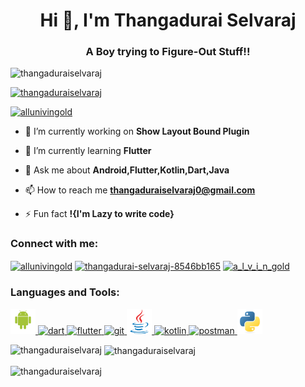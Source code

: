 <h1 align="center">Hi 👋, I'm Thangadurai Selvaraj</h1>
<h3 align="center">A Boy trying to Figure-Out Stuff!!</h3>

<p align="left"> <img src="https://komarev.com/ghpvc/?username=thangaduraiselvaraj&label=Profile%20views&color=0e75b6&style=flat" alt="thangaduraiselvaraj" /> </p>

<p align="left"> <a href="https://github.com/ryo-ma/github-profile-trophy"><img src="https://github-profile-trophy.vercel.app/?username=thangaduraiselvaraj" alt="thangaduraiselvaraj" /></a> </p>

<p align="left"> <a href="https://twitter.com/allunivingold" target="blank"><img src="https://img.shields.io/twitter/follow/allunivingold?logo=twitter&style=for-the-badge" alt="allunivingold" /></a> </p>

- 🔭 I’m currently working on **Show Layout Bound Plugin**

- 🌱 I’m currently learning **Flutter**

- 💬 Ask me about **Android,Flutter,Kotlin,Dart,Java**

- 📫 How to reach me **thangaduraiselvaraj0@gmail.com**

- ⚡ Fun fact **!{I'm Lazy to write code}**

<h3 align="left">Connect with me:</h3>
<p align="left">
<a href="https://twitter.com/allunivingold" target="blank"><img align="center" src="https://raw.githubusercontent.com/rahuldkjain/github-profile-readme-generator/master/src/images/icons/Social/twitter.svg" alt="allunivingold" height="30" width="40" /></a>
<a href="https://linkedin.com/in/thangadurai-selvaraj-8546bb165" target="blank"><img align="center" src="https://raw.githubusercontent.com/rahuldkjain/github-profile-readme-generator/master/src/images/icons/Social/linked-in-alt.svg" alt="thangadurai-selvaraj-8546bb165" height="30" width="40" /></a>
<a href="https://instagram.com/a_l_v_i_n_gold" target="blank"><img align="center" src="https://raw.githubusercontent.com/rahuldkjain/github-profile-readme-generator/master/src/images/icons/Social/instagram.svg" alt="a_l_v_i_n_gold" height="30" width="40" /></a>
</p>

<h3 align="left">Languages and Tools:</h3>
<p align="left"> <a href="https://developer.android.com" target="_blank"> <img src="https://raw.githubusercontent.com/devicons/devicon/master/icons/android/android-original-wordmark.svg" alt="android" width="40" height="40"/> </a> <a href="https://dart.dev" target="_blank"> <img src="https://www.vectorlogo.zone/logos/dartlang/dartlang-icon.svg" alt="dart" width="40" height="40"/> </a> <a href="https://flutter.dev" target="_blank"> <img src="https://www.vectorlogo.zone/logos/flutterio/flutterio-icon.svg" alt="flutter" width="40" height="40"/> </a> <a href="https://git-scm.com/" target="_blank"> <img src="https://www.vectorlogo.zone/logos/git-scm/git-scm-icon.svg" alt="git" width="40" height="40"/> </a> <a href="https://www.java.com" target="_blank"> <img src="https://raw.githubusercontent.com/devicons/devicon/master/icons/java/java-original.svg" alt="java" width="40" height="40"/> </a> <a href="https://kotlinlang.org" target="_blank"> <img src="https://www.vectorlogo.zone/logos/kotlinlang/kotlinlang-icon.svg" alt="kotlin" width="40" height="40"/> </a> <a href="https://postman.com" target="_blank"> <img src="https://www.vectorlogo.zone/logos/getpostman/getpostman-icon.svg" alt="postman" width="40" height="40"/> </a> <a href="https://www.python.org" target="_blank"> <img src="https://raw.githubusercontent.com/devicons/devicon/master/icons/python/python-original.svg" alt="python" width="40" height="40"/> </a> </p>

<p><img align="left" src="https://github-readme-stats.vercel.app/api/top-langs?username=thangaduraiselvaraj&show_icons=true&locale=en&layout=compact" alt="thangaduraiselvaraj" /></p>

<p>&nbsp;<img align="center" src="https://github-readme-stats.vercel.app/api?username=thangaduraiselvaraj&show_icons=true&locale=en" alt="thangaduraiselvaraj" /></p>

<p><img align="center" src="https://github-readme-streak-stats.herokuapp.com/?user=thangaduraiselvaraj&" alt="thangaduraiselvaraj" /></p>
